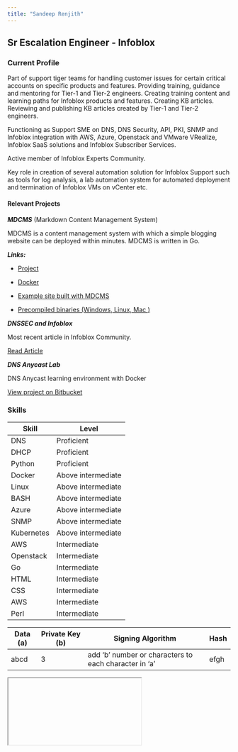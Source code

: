 ```yaml
---
title: "Sandeep Renjith"
---
```

## Sr Escalation Engineer - Infoblox

### Current Profile

Part of support tiger teams for handling customer issues for certain critical accounts on specific products and features. Providing training, guidance and mentoring for Tier-1 and Tier-2 engineers. Creating training content and learning paths for Infoblox products and features. Creating KB articles. Reviewing and publishing KB articles created by Tier-1 and Tier-2 engineers.


Functioning as Support SME on DNS, DNS Security, API, PKI,  SNMP and Infoblox integration with AWS, Azure, Openstack and VMware VRealize, Infoblox SaaS solutions and Infoblox Subscriber Services.


Active member of Infoblox Experts Community.


Key role in creation of several automation solution for Infoblox Support such as tools for log analysis, a lab automation system for automated deployment and termination of Infoblox VMs on vCenter etc.

 
#### Relevant Projects

***MDCMS*** (Markdown Content Management System)

MDCMS is a content management system with which a simple blogging website can be deployed within minutes.
MDCMS is written in Go.

***Links:***

* [Project](https://github.com/sandeeprenjith/mdcms)

* [Docker](https://hub.docker.com/r/rensande/mdcms/)

* [Example site built with MDCMS](http://www.bytesarena.com)

* [Precompiled binaries (Windows, Linux, Mac )](http://www.bytesarena.com/downloads/)


***DNSSEC and Infoblox***

Most recent article in Infoblox Community.

[Read Article](https://community.infoblox.com/t5/Best-Practices/DNSSEC-and-Infoblox/ba-p/13076)


***DNS Anycast Lab***

DNS Anycast learning environment with Docker

[View project on Bitbucket](https://bitbucket.org/rensande/dns-anycast-lab)

### Skills

|Skill     | Level            |
|----------|------------------|
|DNS       |Proficient        |
|DHCP      |Proficient        |
|Python    |Proficient        |
|Docker    |Above intermediate|
|Linux     |Above intermediate|
|BASH      |Above intermediate|
|Azure     |Above intermediate|
|SNMP      |Above intermediate|
|Kubernetes|Above intermediate|
|AWS       |Intermediate      |
|Openstack |Intermediate      |
|Go        |Intermediate      |
|HTML      |Intermediate      |
|CSS       |Intermediate      |
|AWS       |Intermediate      |
|Perl      |Intermediate      |

|Data (a)|Private Key (b)|Signing Algorithm                                    |Hash|
|--------|---------------|-----------------------------------------------------|----|
|abcd    |3              |add ‘b’ number or characters to each character in ‘a’|efgh|

<embed><iframe>https://wordart.com/aez2ql4gioee/word-art</iframe></embed>
